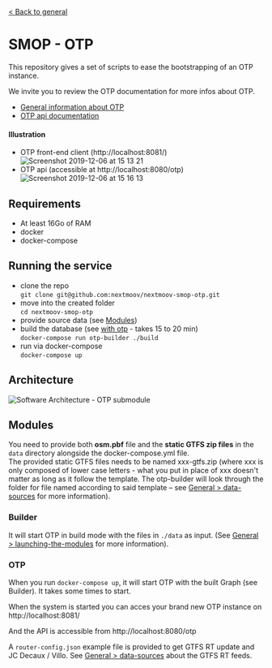 [< Back to general](https://github.com/nextmoov/nextmoov-smop-general)

# SMOP - OTP

This repository gives a set of scripts to ease the bootstrapping of an OTP instance.

We invite you to review the OTP documentation for more infos about OTP.

- [General information about OTP](http://docs.opentripplanner.org/en/latest/)
- [OTP api documentation](http://dev.opentripplanner.org/apidoc/)

#### Illustration
- OTP front-end client (http://localhost:8081/)
   ![Screenshot 2019-12-06 at 15 13 21](https://user-images.githubusercontent.com/10850995/70329410-ac3c6e00-183b-11ea-9937-a84b7ae35b7e.png)  
- OTP api (accessible at http://localhost:8080/otp)
   ![Screenshot 2019-12-06 at 15 16 13](https://user-images.githubusercontent.com/10850995/70329415-ae063180-183b-11ea-993a-19350bb7a63a.png)  

## Requirements
  - At least 16Go of RAM
  - docker
  - docker-compose


## Running the service
- clone the repo    
   `git clone git@github.com:nextmoov/nextmoov-smop-otp.git`
- move into the created folder  
   `cd nextmoov-smop-otp`
- provide source data (see [Modules](https://github.com/nextmoov/nextmoov-smop-otp#modules))
- build the database (see [with otp](https://github.com/nextmoov/nextmoov-smop-general/#with-otp) - takes 15 to 20 min)  
   `docker-compose run otp-builder ./build`
- run via docker-compose  
   `docker-compose up`



## Architecture
![Software Architecture - OTP submodule](https://user-images.githubusercontent.com/10850995/70332513-04766e80-1842-11ea-8f0a-4065272d8ac6.jpg)



## Modules

You need to provide both **osm.pbf** file and the **static GTFS zip files** in the `data` directory  alongside the docker-compose.yml file.  
The provided static GTFS files needs to be named xxx-gtfs.zip (where xxx is only composed of lower case letters - what you put in place of xxx doesn't matter as long as it follow the template. The otp-builder will look through the folder for file named according to said template – see [General > data-sources](https://github.com/nextmoov/nextmoov-smop-general/blob/master/README.md#data-sources) for more information).


### Builder

It will start OTP in build mode with the files in `./data` as input. (See [General > launching-the-modules](https://github.com/nextmoov/nextmoov-smop-general/blob/master/README.md#launching-the-modules) for more information).

### OTP

When you run `docker-compose up`, it will start OTP with the built Graph (see Builder). It takes some times to start.

When the system is started you can acces your brand new OTP instance on http://localhost:8081/

And the API is accessible from http://localhost:8080/otp

A `router-config.json` example file is provided to get GTFS RT update and JC Decaux / Villo. See [General > data-sources](https://github.com/nextmoov/nextmoov-smop-general#data-sources) about the GTFS RT feeds.
